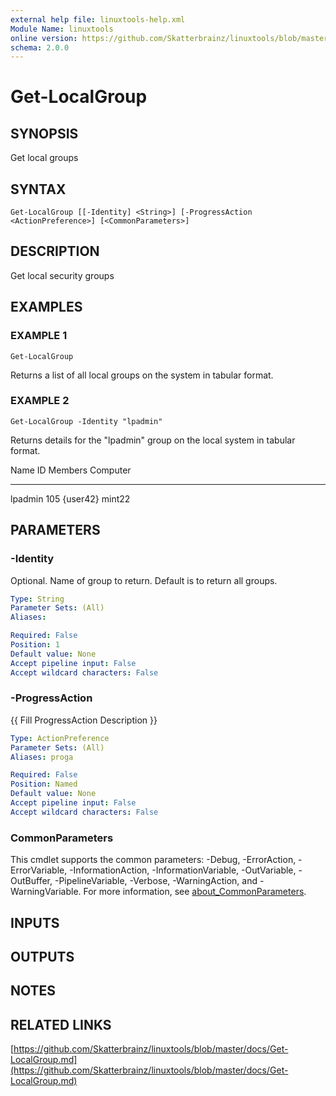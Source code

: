 ```yaml
---
external help file: linuxtools-help.xml
Module Name: linuxtools
online version: https://github.com/Skatterbrainz/linuxtools/blob/master/docs/Get-LocalGroup.md
schema: 2.0.0
---
```


# Get-LocalGroup

## SYNOPSIS
Get local groups

## SYNTAX

```
Get-LocalGroup [[-Identity] <String>] [-ProgressAction <ActionPreference>] [<CommonParameters>]
```

## DESCRIPTION
Get local security groups

## EXAMPLES

### EXAMPLE 1
```
Get-LocalGroup
```

Returns a list of all local groups on the system in tabular format.

### EXAMPLE 2
```
Get-LocalGroup -Identity "lpadmin"
```

Returns details for the "lpadmin" group on the local system in tabular format.

Name    ID  Members  Computer
----    --  -------  --------
lpadmin 105 {user42} mint22

## PARAMETERS

### -Identity
Optional.
Name of group to return.
Default is to return all groups.

```yaml
Type: String
Parameter Sets: (All)
Aliases:

Required: False
Position: 1
Default value: None
Accept pipeline input: False
Accept wildcard characters: False
```

### -ProgressAction
{{ Fill ProgressAction Description }}

```yaml
Type: ActionPreference
Parameter Sets: (All)
Aliases: proga

Required: False
Position: Named
Default value: None
Accept pipeline input: False
Accept wildcard characters: False
```

### CommonParameters
This cmdlet supports the common parameters: -Debug, -ErrorAction, -ErrorVariable, -InformationAction, -InformationVariable, -OutVariable, -OutBuffer, -PipelineVariable, -Verbose, -WarningAction, and -WarningVariable. For more information, see [about_CommonParameters](http://go.microsoft.com/fwlink/?LinkID=113216).

## INPUTS

## OUTPUTS

## NOTES

## RELATED LINKS

[https://github.com/Skatterbrainz/linuxtools/blob/master/docs/Get-LocalGroup.md](https://github.com/Skatterbrainz/linuxtools/blob/master/docs/Get-LocalGroup.md)

